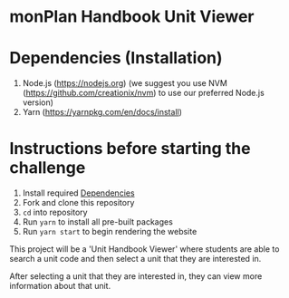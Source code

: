 # monPlan Handbook Unit Viewer

# Dependencies (Installation)
1. Node.js (https://nodejs.org) (we suggest you use NVM (https://github.com/creationix/nvm) to use our preferred Node.js version)
2. Yarn (https://yarnpkg.com/en/docs/install)

# Instructions before starting the challenge
1. Install required [Dependencies](#dependencies-installation)
2. Fork and clone this repository
3. `cd` into repository
4. Run `yarn` to install all pre-built packages
5. Run `yarn start` to begin rendering the website

This project will be a 'Unit Handbook Viewer' where students are able to search a unit code and then select a unit that they are interested in.

After selecting a unit that they are interested in, they can view more information about that unit.

